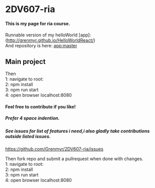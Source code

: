 # 2DV607-ria

#### This is my page for ria course.

#### 
Runnable version of my helloWorld [app]: (http://grenmyr.github.io/HelloWorldReact/)    
And repository is here: [app:master](https://github.com/Grenmyr/HelloWorldReact/tree/master)

## Main project

Then   
1: navigate to root:   
2: npm install   
3: npm run start   
4: open browser localhost:8080   

#### Feel free to contribute if you like!
##### Prefer 4 space indention.  

##### See issues for list of features i need,i also gladly take contributions outside listed issues.
https://github.com/Grenmyr/2DV607-ria/issues


Then fork repo and submit a pullrequest when done with changes.  
1: navigate to root:   
2: npm install   
3: npm run start     
4: open browser localhost:8080   
